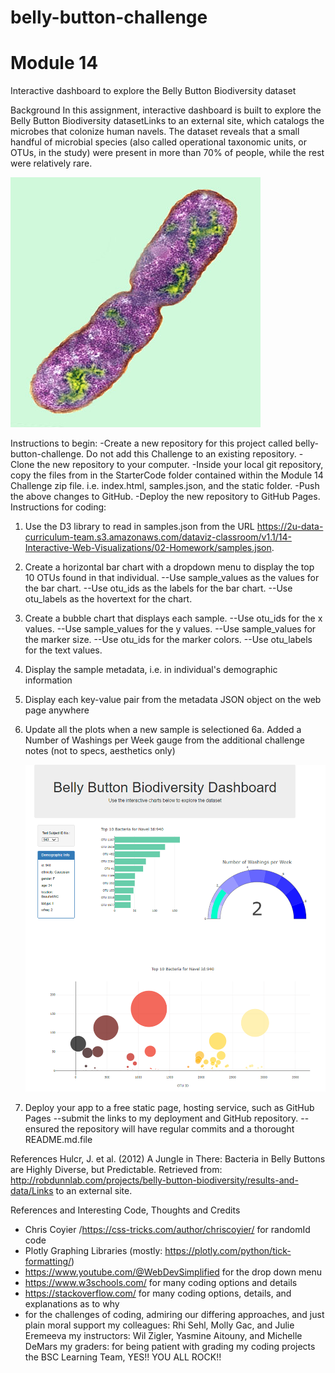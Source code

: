 # belly-button-challenge
# Module 14
Interactive dashboard to explore the Belly Button Biodiversity dataset

Background
In this assignment, interactive dashboard is built to explore the Belly Button Biodiversity datasetLinks to an external site, which catalogs the microbes that colonize human navels.  The dataset reveals that a small handful of microbial species (also called operational taxonomic units, or OTUs, in the study) were present in more than 70% of people, while the rest were relatively rare.

   ![Image of Bacteria](https://github.com/mugsiemx/belly-button-challenge/blob/main/Images/bacteria.jpg)

Instructions to begin:
-Create a new repository for this project called belly-button-challenge. Do not add this Challenge to an existing repository.
-Clone the new repository to your computer.
-Inside your local git repository, copy the files from in the StarterCode folder contained within the Module 14 Challenge zip file. i.e. index.html, samples.json, and the static folder.
-Push the above changes to GitHub.
-Deploy the new repository to GitHub Pages.
Instructions for coding:
1. Use the D3 library to read in samples.json from the URL https://2u-data-curriculum-team.s3.amazonaws.com/dataviz-classroom/v1.1/14-Interactive-Web-Visualizations/02-Homework/samples.json.
2. Create a horizontal bar chart with a dropdown menu to display the top 10 OTUs found in that individual.
    --Use sample_values as the values for the bar chart.
    --Use otu_ids as the labels for the bar chart.
    --Use otu_labels as the hovertext for the chart.
3. Create a bubble chart that displays each sample.
    --Use otu_ids for the x values.
    --Use sample_values for the y values.
    --Use sample_values for the marker size.
    --Use otu_ids for the marker colors.
    --Use otu_labels for the text values.
4. Display the sample metadata, i.e. in individual's demographic information
5. Display each key-value pair from the metadata JSON object on the web page anywhere
6. Update all the plots when a new sample is selectioned
6a. Added a Number of Washings per Week gauge from the additional challenge notes (not to specs, aesthetics only)

    ![Image of Web Page](https://github.com/mugsiemx/belly-button-challenge/blob/main/Images/dashboard.png)

7. Deploy your app to a free static page, hosting service, such as GitHub Pages
    --submit the links to my deployment and GitHub repository.
    -- ensured the repository will have regular commits and a thorought README.md.file


References
Hulcr, J. et al. (2012) A Jungle in There: Bacteria in Belly Buttons are Highly Diverse, but Predictable. Retrieved from: http://robdunnlab.com/projects/belly-button-biodiversity/results-and-data/Links to an external site.

References and Interesting Code, Thoughts and Credits
- Chris Coyier /https://css-tricks.com/author/chriscoyier/ for randomId code
- Plotly Graphing Libraries (mostly: https://plotly.com/python/tick-formatting/)
- https://www.youtube.com/@WebDevSimplified for the drop down menu
- https://www.w3schools.com/ for many coding options and details
- https://stackoverflow.com/ for many coding options, details, and explanations as to why
- for the challenges of coding, admiring our differing approaches, and just plain moral support
    my colleagues: Rhi Sehl, Molly Gac, and Julie Eremeeva
    my instructors: Wil Zigler, Yasmine Aitouny, and Michelle DeMars
    my graders: for being patient with grading my coding projects
    the BSC Learning Team, YES!! YOU ALL ROCK!!
